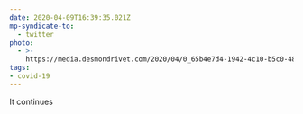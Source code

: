 ```yaml
---
date: 2020-04-09T16:39:35.021Z
mp-syndicate-to:
  - twitter
photo:
  - >-
    https://media.desmondrivet.com/2020/04/0_65b4e7d4-1942-4c10-b5c0-48a6e7ae80ec.jpg
tags:
- covid-19
---
```


It continues
